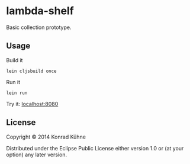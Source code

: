 # lambda-shelf

Basic collection prototype.

## Usage

Build it

```
lein cljsbuild once
```

Run it
```
lein run
```

Try it: [localhost:8080](http://localhost:8080 "Lambda Shelf")

## License

Copyright © 2014 Konrad Kühne

Distributed under the Eclipse Public License either version 1.0 or (at
your option) any later version.
